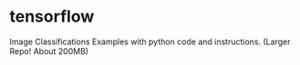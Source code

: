 # tensorflow
Image Classifications Examples with python code and instructions. (Larger Repo! About 200MB)
